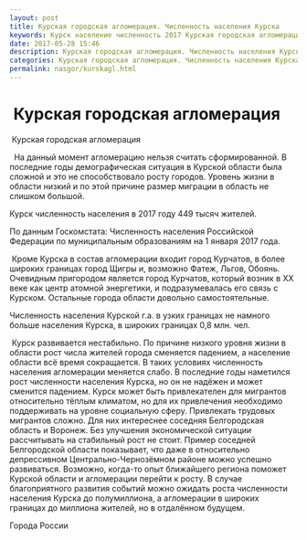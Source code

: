 ```yaml
---
layout: post
title: Курская городская агломерация. Численность населения Курска
keywords: Курск население численность 2017 Курская городская агломерация 
date: 2017-05-28 15:46
description: Курская городская агломерация. Численность населения Курска 2017
categories: Курская городская агломерация. Численность населения Курска 2017
permalink: nasgor/kurskagl.html
---
```


#  Курская городская агломерация



 Курская городская агломерация



  На данный момент агломерацию нельзя считать сформированной. В последние годы демографическая ситуация в Курской области была сложной и это не способствовало росту городов. Уровень жизни в области низкий и по этой причине  размер миграции в область не слишком большой.  



Курск численность населения в 2017 году  449 тысяч жителей.





По данным Госкомстата: Численность населения Российской Федерации по муниципальным образованиям на 1 января 2017 года.



 Кроме Курска в состав агломерации входит город Курчатов, в более широких границах город Щигры и, возможно Фатеж, Льгов, Обоянь. Очевидным пригородом является город Курчатов, который возник в XX веке как центр атомной энергетики, и подразумевалась его связь с Курском. Остальные города области довольно самостоятельные.

Численность населения Курской г.а. в узких границах не намного больше населения Курска, в широких границах 0,8 млн. чел.





 Курск развивается нестабильно. По причине низкого уровня жизни в области рост числа жителей города сменяется падением, а население области всё время сокращается. В таких условиях численность населения агломерации меняется слабо. 
В последние годы наметился рост численности населения Курска, но он не надёжен и может сменится падением. Курск может быть привлекателен для мигрантов относительно тёплым климатом, но для их привлечения необходимо поддерживать на уровне социальную сферу. Привлекать трудовых мигрантов сложно. Для них интереснее соседняя Белгородская область и Воронеж. Без улучшения экономической ситуации рассчитывать на стабильный рост не стоит. Пример соседней Белгородской области показывает, что даже в относительно депрессивном Центрально-Чернозёмном районе можно успешно развиваться. Возможно, когда-то опыт ближайшего региона поможет Курской области и агломерации перейти к росту. В случае благоприятного развития событий можно ожидать роста численности населения Курска до полумиллиона, а агломерации в широких границах до миллиона жителей, но в отдалённом будущем. 







Города России

		
